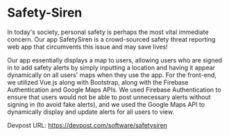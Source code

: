# Safety-Siren
In today's society, personal safety is perhaps the most vital immediate concern. Our app SafetySiren is a crowd-sourced safety threat reporting web app that circumvents this issue and may save lives!

Our app essentially displays a map to users, allowing users who are signed in to add safety alerts by simply inputting a location and having it appear dynamically on all users' maps when they use the app.
For the front-end, we utilized Vue.js along with Bootstrap, along with the Firebase Authentication and Google Maps APIs. We used Firebase Authentication to ensure that users would not be able to post unnecessary alerts without signing in (to avoid fake alerts), and we used the Google Maps API to dynamically display and update alerts for all users to view.

Devpost URL: https://devpost.com/software/safetysiren
